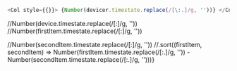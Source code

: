 ```js
<Col style={{}}> {Number(devicer.timestate.replace(/[\:.]/g, ''))} </Col>
```

//Number(device.timestate.replace(/[\:]/g, ''))
//Number(firstItem.timestate.replace(/[\:]/g, ''))

//Number(secondItem.timestate.replace(/[\:]/g, ''))
//.sort((firstItem, secondItem) => Number(firstItem.timestate.replace(/[\:.]/g, '')) - Number(secondItem.timestate.replace(/[\:.]/g, '')))}